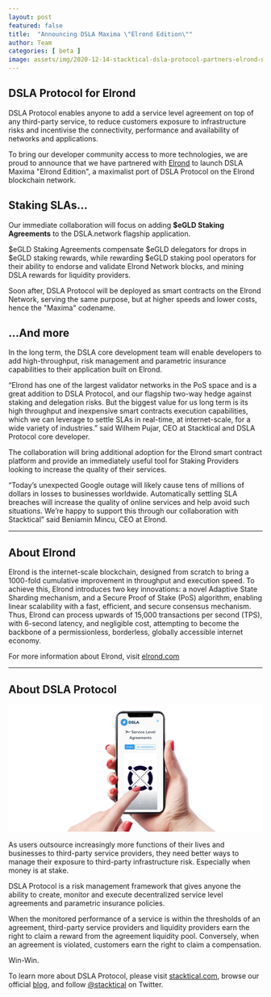 ```yaml
---
layout: post
featured: false
title:  "Announcing DSLA Maxima \"Elrond Edition\""
author: Team
categories: [ beta ]
image: assets/img/2020-12-14-stacktical-dsla-protocol-partners-elrond-network-blockchain-cryptocurrency-defi.jpg
---
```


## DSLA Protocol for Elrond

DSLA Protocol enables anyone to add a service level agreement on top of any third-party service, to reduce customers exposure to infrastructure risks and incentivise the connectivity, performance and availability of networks and applications. 

To bring our developer community access to more technologies, we are proud to announce that we have partnered with [Elrond](https://elrond.com/) to launch DSLA Maxima "Elrond Edition", a maximalist port of DSLA Protocol on the Elrond blockchain network.

## Staking SLAs...

Our immediate collaboration will focus on adding **$eGLD Staking Agreements** to the DSLA.network flagship application. 

$eGLD Staking Agreements compensate $eGLD delegators for drops in $eGLD staking rewards, while rewarding $eGLD staking pool operators for their ability to endorse and validate Elrond Network blocks, and mining DSLA rewards for liquidity providers.

Soon after, DSLA Protocol will be deployed as smart contracts on the Elrond Network, serving the same purpose, but at higher speeds and lower costs, hence the "Maxima" codename.

## ...And more

In the long term, the DSLA core development team will enable developers to add high-throughput, risk management and parametric insurance capabilities to their application built on Elrond.

“Elrond has one of the largest validator networks in the PoS space and is a great addition to DSLA Protocol, and our flagship two-way hedge against staking and delegation risks. But the biggest value for us long term is its high throughput and inexpensive smart contracts execution capabilities, which we can leverage to settle SLAs in real-time, at internet-scale, for a wide variety of industries.” said Wilhem Pujar, CEO at Stacktical and DSLA Protocol core developer.

The collaboration will bring additional adoption for the Elrond smart contract platform and provide an immediately useful tool for Staking Providers looking to increase the quality of their services.

“Today’s unexpected Google outage will likely cause tens of millions of dollars in losses to businesses worldwide. Automatically settling SLA breaches will increase the quality of online services and help avoid such situations. We’re happy to support this through our collaboration with Stacktical” said Beniamin Mincu, CEO at Elrond.  

___

## About Elrond

Elrond is the internet-scale blockchain, designed from scratch to bring a 1000-fold cumulative improvement in throughput and execution speed. To achieve this, Elrond introduces two key innovations: a novel Adaptive State Sharding mechanism, and a Secure Proof of Stake (PoS) algorithm, enabling linear scalability with a fast, efficient, and secure consensus mechanism. Thus, Elrond can process upwards of 15,000 transactions per second (TPS), with 6-second latency, and negligible cost, attempting to become the backbone of a permissionless, borderless, globally accessible internet economy.

For more information about Elrond, visit [elrond.com](https://elrond.com/)

___

## About DSLA Protocol
![DSLA Protocol, Elrond Edition](/assets/img/dsla-network_square-hand-shot-social_elrond.png)

As users outsource increasingly more functions of their lives and businesses to third-party service providers, they need better ways to manage their exposure to third-party infrastructure risk. Especially when money is at stake.

DSLA Protocol is a risk management framework that gives anyone the ability to create, monitor and execute decentralized service level agreements and parametric insurance policies.

When the monitored performance of a service is within the thresholds of an agreement, third-party service providers and liquidity providers earn the right to claim a reward from the agreement liquidity pool. Conversely, when an agreement is violated, customers earn the right to claim a compensation. 

Win-Win.

To learn more about DSLA Protocol, please visit [stacktical.com](https://stacktical.com), browse our official [blog](https://blog.stacktical.com), and follow [@stacktical](https://twitter.com/Stacktical) on Twitter.

